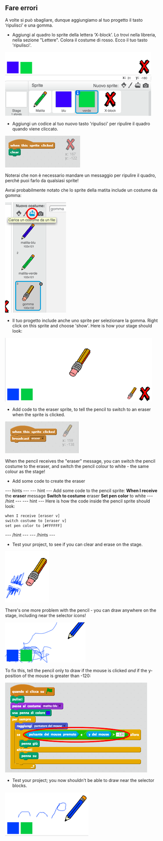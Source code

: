 ## Fare errori

A volte si può sbagliare, dunque aggiungiamo al tuo progetto il tasto ‘ripulisci’ e una gomma.

+ Aggiungi al quadro lo sprite della lettera ‘X-block’. Lo trovi nella libreria, nella sezione "Lettere". Colora il costume di rosso. Ecco il tuo tasto 'ripulisci'.

![screenshot](images/paint-x.png)

+ Aggiungi un codice al tuo nuovo tasto 'ripulisci' per ripulire il quadro quando viene cliccato.

![Clear stage](images/clear-stage.png)

Noterai che non è necessario mandare un messaggio per ripulire il quadro, perché puoi farlo da qualsiasi sprite!

Avrai probabilmente notato che lo sprite della matita include un costume da gomma:

![screenshot](images/paint-eraser-costume.png)

+ Il tuo progetto include anche uno sprite per selezionare la gomma. Right click on this sprite and choose 'show'. Here is how your stage should look:

![screenshot](images/paint-eraser-stage.png)

+ Add code to the eraser sprite, to tell the pencil to switch to an eraser when the sprite is clicked.

![Broadcast eraser](images/broadcast-eraser.png)

When the pencil receives the "eraser" message, you can switch the pencil costume to the eraser, and switch the pencil colour to white - the same colour as the stage!

+ Add some code to create the eraser

\--- hints \--- \--- hint \--- Add some code to the pencil sprite: **When I receive** the **eraser** message **Switch to costume** eraser **Set pen color** to white \--- /hint \--- \--- hint \--- Here is how the code inside the pencil sprite should look:

```blocks
when I receive [eraser v]
switch costume to [eraser v]
set pen color to [#FFFFFF]
```

\--- /hint \--- \--- /hints \---

+ Test your project, to see if you can clear and erase on the stage.

![screenshot](images/paint-erase-test.png)

There's one more problem with the pencil - you can draw anywhere on the stage, including near the selector icons!

![screenshot](images/paint-draw-problem.png)

To fix this, tell the pencil only to draw if the mouse is clicked *and* if the y-position of the mouse is greater than -120:

![screenshot](images/pencil-gt-code.png)

+ Test your project; you now shouldn't be able to draw near the selector blocks.

![screenshot](images/paint-fixed.png)